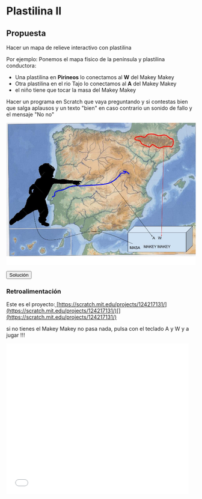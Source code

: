 
# Plastilina II

## Propuesta

Hacer un mapa de relieve interactivo con plastilina

Por ejemplo: Ponemos el mapa físico de la península y plastilina conductora:

- Una plastilina en **Pirineos** lo conectamos al **W** del Makey Makey
- Otra plastilina en el rio Tajo lo conectamos al **A** del Makey Makey
- el niño tiene que tocar la masa del Makey Makey

Hacer un programa en Scratch que vaya preguntando y si contestas bien que salga aplausos y un texto "bien" en caso contrario un sonido de fallo y el mensaje "No no"

![](img/makeymakey-pirineos.jpg)
<script type="text/javascript">var feedback32_93text = "Solución";</script><input type="button" name="toggle-feedback-32_93" value="Solución" class="feedbackbutton" onclick="$exe.toggleFeedback(this,false);return false" />

### Retroalimentación

Este es el proyecto:[ ](https://scratch.mit.edu/projects/124217131/)[https://scratch.mit.edu/projects/124217131/](https://scratch.mit.edu/projects/124217131/)[](https://scratch.mit.edu/projects/124217131/)

si no tienes el Makey Makey no pasa nada, pulsa con el teclado A y W y a jugar !!!

<iframe width="485" height="402" allowtransparency="true" src="//scratch.mit.edu/projects/embed/124217131/?autostart=false" frameborder="0" allowfullscreen=""></iframe>

